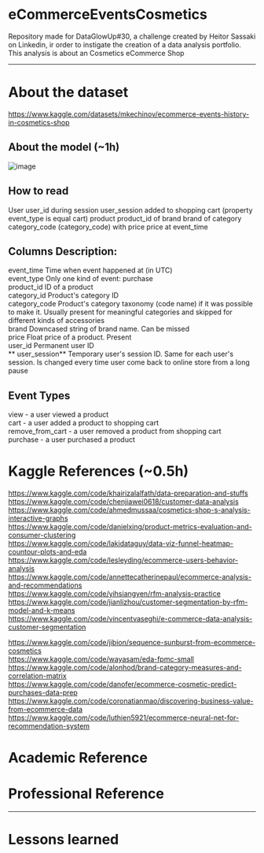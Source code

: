 # eCommerceEventsCosmetics
Repository made for DataGlowUp#30, a challenge created by Heitor Sassaki on Linkedin, ir order to instigate the creation of a data analysis portfolio. This analysis is about an Cosmetics eCommerce Shop
  
---
  
# About the dataset
https://www.kaggle.com/datasets/mkechinov/ecommerce-events-history-in-cosmetics-shop
  
## About the model (~1h)
![image](https://github.com/OtnipG/eCommerceEventsCosmetics/assets/23643357/ed8725a7-f370-42ee-b093-070e3e06ae7f)
  
## How to read
User user_id during session user_session added to shopping cart (property event_type is equal cart) product product_id of brand brand of category category_code (category_code) with price price at event_time
  
## Columns Description:
event_time	Time when event happened at (in UTC)  
event_type	Only one kind of event: purchase  
product_id	ID of a product  
category_id	Product's category ID  
category_code	Product's category taxonomy (code name) if it was possible to make it. Usually present for meaningful categories and skipped for different kinds of accessories  
brand	Downcased string of brand name. Can be missed  
price	Float price of a product. Present  
user_id	Permanent user ID  
** user_session**	Temporary user's session ID. Same for each user's session. Is changed every time user come back to online store from a long pause  
  
## Event Types
view - a user viewed a product  
cart - a user added a product to shopping cart  
remove_from_cart - a user removed a product from shopping cart  
purchase - a user purchased a product  
  
# Kaggle References (~0.5h)
https://www.kaggle.com/code/khairizalalfath/data-preparation-and-stuffs  
https://www.kaggle.com/code/chenjiawei0618/customer-data-analysis  
https://www.kaggle.com/code/ahmedmussaa/cosmetics-shop-s-analysis-interactive-graphs  
https://www.kaggle.com/code/danielxing/product-metrics-evaluation-and-consumer-clustering  
https://www.kaggle.com/code/lakidataguy/data-viz-funnel-heatmap-countour-plots-and-eda  
https://www.kaggle.com/code/lesleyding/ecommerce-users-behavior-analysis  
https://www.kaggle.com/code/annettecatherinepaul/ecommerce-analysis-and-recommendations  
https://www.kaggle.com/code/yihsiangyen/rfm-analysis-practice  
https://www.kaggle.com/code/jianlizhou/customer-segmentation-by-rfm-model-and-k-means  
https://www.kaggle.com/code/vincentvaseghi/e-commerce-data-analysis-customer-segmentation  
  
https://www.kaggle.com/code/jibion/sequence-sunburst-from-ecommerce-cosmetics  
https://www.kaggle.com/code/wayasam/eda-fpmc-small  
https://www.kaggle.com/code/alonhod/brand-category-measures-and-correlation-matrix  
https://www.kaggle.com/code/danofer/ecommerce-cosmetic-predict-purchases-data-prep  
https://www.kaggle.com/code/coronatianmao/discovering-business-value-from-ecommerce-data  
https://www.kaggle.com/code/luthien5921/ecommerce-neural-net-for-recommendation-system  
  
# Academic Reference


# Professional Reference

---
# Lessons learned
